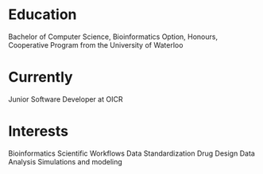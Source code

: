 # Education
Bachelor of Computer Science, Bioinformatics Option, Honours, Cooperative Program from the University of Waterloo

# Currently
Junior Software Developer at OICR

# Interests
Bioinformatics
Scientific Workflows
Data Standardization
Drug Design
Data Analysis
Simulations and modeling

